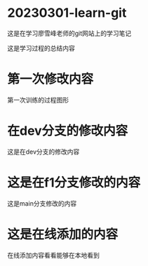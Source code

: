 # 20230301-learn-git
这是在学习廖雪峰老师的git网站上的学习笔记

这是学习过程的总结内容

# 第一次修改内容

第一次训练的过程图形



# 在dev分支的修改内容

这是在dev分支的修改内容



# 这是在f1分支修改的内容


这是main分支修改的内容

# 这是在线添加的内容

在线添加内容看看能够在本地看到
